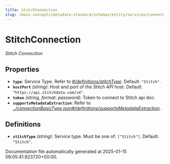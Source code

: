 ```yaml
---
title: stitchConnection
slug: /main-concepts/metadata-standard/schemas/entity/services/connections/pipeline/stitchconnection
---
```


# StitchConnection

*Stitch Connection*

## Properties

- **`type`**: Service Type. Refer to *[#/definitions/stitchType](#definitions/stitchType)*. Default: `"Stitch"`.
- **`hostPort`** *(string)*: Host and port of the Stitch API host. Default: `"https://api.stitchdata.com/v4"`.
- **`token`** *(string, format: password)*: Token to connect to Stitch api doc.
- **`supportsMetadataExtraction`**: Refer to *[../connectionBasicType.json#/definitions/supportsMetadataExtraction](#/connectionBasicType.json#/definitions/supportsMetadataExtraction)*.
## Definitions

- **`stitchType`** *(string)*: Service type. Must be one of: `["Stitch"]`. Default: `"Stitch"`.


Documentation file automatically generated at 2025-01-15 09:05:41.923720+00:00.
